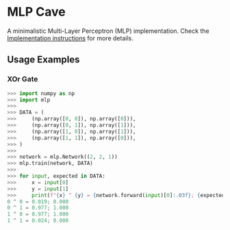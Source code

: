 # MLP Cave

A minimalistic Multi-Layer Perceptron (MLP) implementation. Check the
[Implementation instructions](./instructions.md) for more details.

## Usage Examples

### XOr Gate

```python
>>> import numpy as np
>>> import mlp
>>>
>>> DATA = (
>>>     (np.array([0, 0]), np.array([0])),
>>>     (np.array([0, 1]), np.array([1])),
>>>     (np.array([1, 0]), np.array([1])),
>>>     (np.array([1, 1]), np.array([0])),
>>> )
>>>
>>> network = mlp.Network((2, 2, 1))
>>> mlp.train(network, DATA)
>>>
>>> for input, expected in DATA:
>>>     x = input[0]
>>>     y = input[1]
>>>     print(f"{x} ^ {y} = {network.forward(input)[0]:.03f}; {expected[0]:.03f}")
0 ^ 0 = 0.019; 0.000
0 ^ 1 = 0.977; 1.000
1 ^ 0 = 0.977; 1.000
1 ^ 1 = 0.024; 0.000
```
